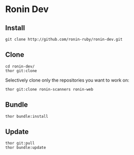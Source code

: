 # Ronin Dev

## Install

    git clone http://github.com/ronin-ruby/ronin-dev.git
    
## Clone

    cd ronin-dev/
    thor git:clone

Selectively clone only the repositories you want to work on:

    thor git:clone ronin-scanners ronin-web

## Bundle

    thor bundle:install

## Update

    thor git:pull
    thor bundle:update

